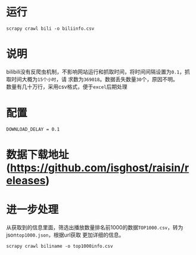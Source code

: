 运行
==========

	scrapy crawl bili -o biliinfo.csv

说明
===================
bilibili没有反爬虫机制，不影响网站运行和抓取时间，将时间间隔设置为`0.1`，抓取时间大概为`15个小时`，请
求数为`369018`。数据丢失数量`30`个，原因不明。    
数量有几十万行，采用csv格式，便于`excel`后期处理

配置
========

	DOWNLOAD_DELAY = 0.1

数据下载地址(https://github.com/isghost/raisin/releases)
=================

进一步处理
=======
从获取到的信息里面，筛选出播放数量排名前1000的数据`TOP1000.csv`，转为json`top1000.json`，根据url获取
更加详细的信息。

	scrapy crawl biliname -o top1000info.csv
